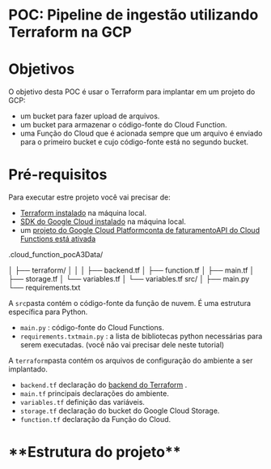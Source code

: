 # POC: Pipeline de ingestão utilizando Terraform na GCP

# **Objetivos**

O objetivo desta POC é usar o Terraform para implantar em um projeto do GCP:

- um bucket para fazer upload de arquivos.
- um bucket para armazenar o código-fonte do Cloud Function.
- uma Função do Cloud que é acionada sempre que um arquivo é enviado para o primeiro bucket e cujo código-fonte está no segundo bucket.

# **Pré-requisitos**

Para executar estre projeto você vai precisar de:

- [Terraform instalado](https://learn.hashicorp.com/tutorials/terraform/install-cli) na máquina local.
- [SDK do Google Cloud instalado](https://cloud.google.com/sdk/docs/install) na máquina local.
- um [projeto do Google Cloud Platform](https://cloud.google.com/resource-manager/docs/creating-managing-projects)[conta de faturamento](https://cloud.google.com/billing/docs/how-to/modify-project)[API do Cloud Functions está ativada](https://cloud.google.com/service-usage/docs/enable-disable)

.cloud_function_pocA3Data/

│ ├── terraform/ │ │ │ ├── backend.tf │ ├── function.tf │ ├── main.tf │ ├── storage.tf │ └── variables.tf │ └── variables.tf src/ │ ├── main.py └── requirements.txt

A `src`pasta contém o código-fonte da função de nuvem. É uma estrutura específica para Python.

- `main.py`
  : código-fonte do Cloud Functions.
- `requirements.txtmain.py`
  : a lista de bibliotecas python necessárias
  para serem executadas. (você não vai precisar dele neste tutorial)

A `terraform`pasta contém os arquivos de configuração do ambiente a ser implantado.

- `backend.tf`
  declaração do [backend do Terraform](https://www.terraform.io/language/settings/backends) .
- `main.tf`
  principais declarações do ambiente.
- `variables.tf`
  definição das variáveis.
- `storage.tf`
  declaração do bucket do Google Cloud Storage.
- `function.tf`
  declaração da Função do Cloud.

# \***\*Estrutura do projeto\*\***

